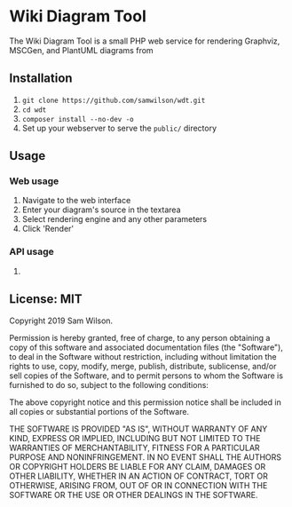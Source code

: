 Wiki Diagram Tool
=================

The Wiki Diagram Tool is a small PHP web service
for rendering Graphviz, MSCGen, and PlantUML diagrams
from 

## Installation

1. `git clone https://github.com/samwilson/wdt.git`
2. `cd wdt`
3. `composer install --no-dev -o`
4. Set up your webserver to serve the `public/` directory

## Usage

### Web usage

1. Navigate to the web interface
2. Enter your diagram's source in the textarea
3. Select rendering engine and any other parameters
4. Click 'Render'

### API usage

1. 

## License: MIT

Copyright 2019 Sam Wilson.

Permission is hereby granted, free of charge, to any person obtaining a copy of this software
and associated documentation files (the "Software"), to deal in the Software without
restriction, including without limitation the rights to use, copy, modify, merge, publish,
distribute, sublicense, and/or sell copies of the Software, and to permit persons to whom the
Software is furnished to do so, subject to the following conditions:

The above copyright notice and this permission notice shall be included in all copies or
substantial portions of the Software.

THE SOFTWARE IS PROVIDED "AS IS", WITHOUT WARRANTY OF ANY KIND, EXPRESS OR IMPLIED, INCLUDING
BUT NOT LIMITED TO THE WARRANTIES OF MERCHANTABILITY, FITNESS FOR A PARTICULAR PURPOSE AND
NONINFRINGEMENT. IN NO EVENT SHALL THE AUTHORS OR COPYRIGHT HOLDERS BE LIABLE FOR ANY CLAIM,
DAMAGES OR OTHER LIABILITY, WHETHER IN AN ACTION OF CONTRACT, TORT OR OTHERWISE, ARISING FROM,
OUT OF OR IN CONNECTION WITH THE SOFTWARE OR THE USE OR OTHER DEALINGS IN THE SOFTWARE.

